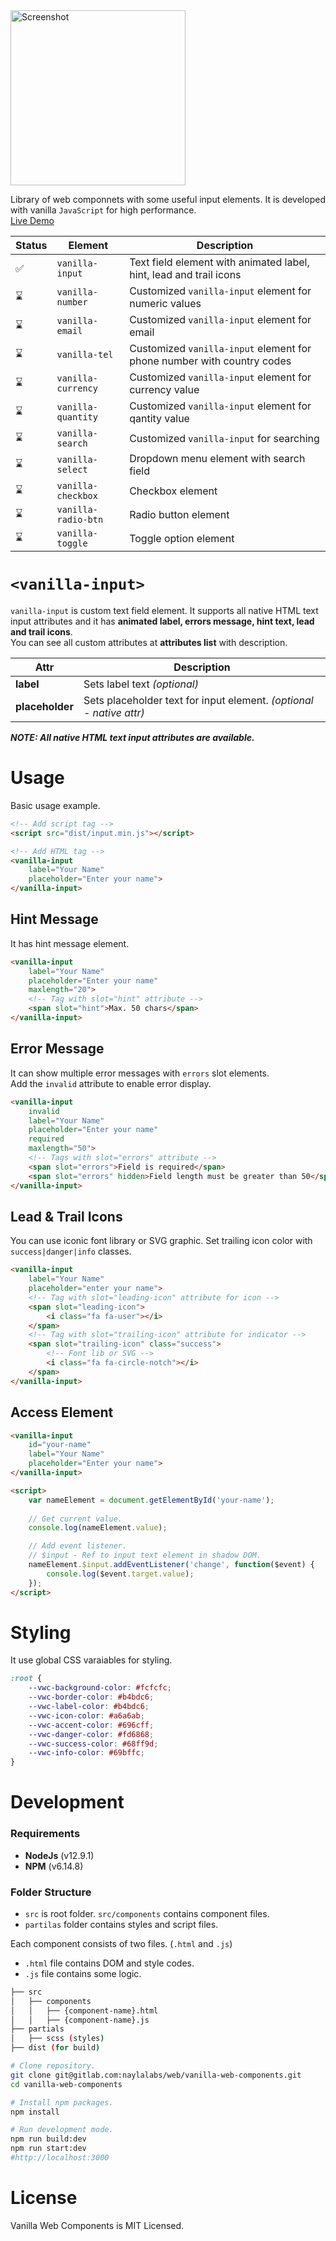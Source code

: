 <img width="280" src="https://www.naylalabs.com/vanilla/assets/img/vanilla-logo.png" alt="Screenshot"/>

Library of web componnets with some useful input elements. It is developed with vanilla `JavaScript` for high performance.\
[Live Demo](https://www.naylalabs.com/vanilla/)

| Status | Element             | Description                                                            |
|--------|---------------------|------------------------------------------------------------------------|
| ✅      | `vanilla-input`     | Text field element with animated label, hint, lead and trail icons     |
| ⌛      | `vanilla-number`    | Customized `vanilla-input` element for numeric values                  |
| ⌛      | `vanilla-email`     | Customized `vanilla-input` element for email                           |
| ⌛      | `vanilla-tel`       | Customized `vanilla-input` element for phone number with country codes |
| ⌛      | `vanilla-currency`  | Customized `vanilla-input` element for currency value                  |
| ⌛      | `vanilla-quantity`  | Customized `vanilla-input` element for qantity value                   |
| ⌛      | `vanilla-search`    | Customized `vanilla-input` for searching                               |
| ⌛      | `vanilla-select`    | Dropdown menu element with search field                                |
| ⌛      | `vanilla-checkbox`  | Checkbox element                                                       |
| ⌛      | `vanilla-radio-btn` | Radio button element                                                   |
| ⌛      | `vanilla-toggle`    | Toggle option element                                                  |

# `<vanilla-input>`
`vanilla-input` is custom text field element. It supports all native HTML text input attributes and it has **animated label, errors message, hint text, lead and trail icons**.\
You can see all custom attributes at **attributes list** with description.

| Attr            | Description                                                         |
|-----------------|---------------------------------------------------------------------|
| **label**       | Sets label text *(optional)*                                        |
| **placeholder** | Sets placeholder text for input element. *(optional - native attr)* |

***NOTE: All native HTML text input attributes are available.***

# Usage
Basic usage example.
````html
<!-- Add script tag -->
<script src="dist/input.min.js"></script>

<!-- Add HTML tag -->
<vanilla-input 
    label="Your Name" 
    placeholder="Enter your name">
</vanilla-input>
````

## Hint Message
It has hint message element.
````html
<vanilla-input 
    label="Your Name" 
    placeholder="Enter your name"
    maxlength="20">
    <!-- Tag with slot="hint" attribute -->
    <span slot="hint">Max. 50 chars</span>
</vanilla-input>
````

## Error Message
It can show multiple error messages with `errors` slot elements.\
Add the `invalid` attribute to enable error display.
````html
<vanilla-input 
    invalid
    label="Your Name" 
    placeholder="Enter your name"
    required
    maxlength="50">
    <!-- Tags with slot="errors" attribute -->
    <span slot="errors">Field is required</span>
    <span slot="errors" hidden>Field length must be greater than 50</span>
</vanilla-input>
````

## Lead & Trail Icons
You can use iconic font library or SVG graphic. Set trailing icon color with `success|danger|info` classes.
````html
<vanilla-input 
    label="Your Name" 
    placeholder="enter your name">
    <!-- Tag with slot="leading-icon" attribute for icon -->
    <span slot="leading-icon">
        <i class="fa fa-user"></i>
    </span>
    <!-- Tag with slot="trailing-icon" attribute for indicator -->
    <span slot="trailing-icon" class="success">
        <!-- Font lib or SVG -->
        <i class="fa fa-circle-notch"></i>
    </span>
</vanilla-input>
````

## Access Element
````html
<vanilla-input 
    id="your-name"
    label="Your Name" 
    placeholder="Enter your name">
</vanilla-input>

<script>
    var nameElement = document.getElementById('your-name');
    
    // Get current value.
    console.log(nameElement.value);

    // Add event listener.
    // $input - Ref to input text element in shadow DOM.
	nameElement.$input.addEventListener('change', function($event) {
        console.log($event.target.value);
    });
</script>
````

# Styling
It use global CSS varaiables for styling.
````scss
:root {
    --vwc-background-color: #fcfcfc;
    --vwc-border-color: #b4bdc6;
    --vwc-label-color: #b4bdc6;
    --vwc-icon-color: #a6a6ab;
    --vwc-accent-color: #696cff;
    --vwc-danger-color: #fd6868;
    --vwc-success-color: #68ff9d;
    --vwc-info-color: #69bffc;
}
````

# Development
### Requirements

- **NodeJs** (v12.9.1)
- **NPM** (v6.14.8)

### Folder Structure

- `src` is root folder. `src/components` contains component files.
- `partilas` folder contains styles and script files.

Each component consists of two files. (`.html` and `.js`)
- `.html` file contains DOM and style codes.
- `.js` file contains some logic.

```bash
├── src
│   ├── components
│   │   ├── {component-name}.html
│   │   ├── {component-name}.js
├── partials
│   ├── scss (styles)
├── dist (for build)
```

```bash
# Clone repository.
git clone git@gitlab.com:naylalabs/web/vanilla-web-components.git
cd vanilla-web-components

# Install npm packages.
npm install

# Run development mode.
npm run build:dev
npm run start:dev
#http://localhost:3000
```

# License 
Vanilla Web Components is MIT Licensed.

